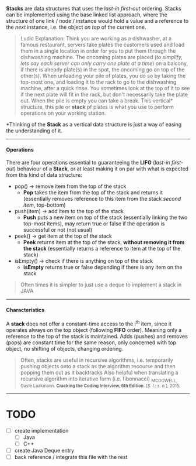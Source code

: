 **Stacks** are data structures that uses the *last-in first-out* ordering. Stacks can be implemented using the base linked list approach, where the structure of one link / node / instance would hold a value and a reference to the *next* instance, i.e. the object *on top* of the current one.

>Ludic Explanation:
>Think you are working as a dishwasher, at a famous restaurant, servers take plates the customers used and load them in a single location in order for you to put them through the dishwashing machine. 
>The oncoming plates are placed (*to simplify, lets say each server can only carry one plate at a time*) on a balcony, if there is already plate(s) in the spot, the oncoming go on top of the other(s). 
>When unloading your pile of plates, you do so by taking the top-most one, and loading it to the rack to go to the dishwashing machine, after a quick rinse. You sometimes look at the top of it to see if the next plate will fit in the rack, but don't necessarily take the plate out.
>When the pile is empty you can take a break.
>This vertical* structure, this pile or **stack** pf plates is what you use to perform operations on your working station.

\*Thinking of the **Stack** as a vertical data structure is just a way of easing the understanding of it. 
___
#### Operations
There are four operations essential to guaranteeing the **LIFO** (*last-in first-out*) behaviour of a **Stack**, or at least making it on par with what is expected from this kind of data structure:
* pop() -> remove item from the top of the stack
	* **Pop** takes the item from the top of the stack and returns it (essentially removes reference to this item from the stack *second item*, top-bottom)
* push(item) -> add item to the top of the stack
	* **Push** puts a new item on top of the stack (essentially linking the two top-most items), may return true or false if the operation is successful or not (not usual)
* peek() -> get item at the top of the stack
	* **Peek** returns item at the top of the stack, **without removing it from the stack** (essentially returns a reference to item at the top of the stack)
* isEmpty() -> check if there is anything on top of the stack
	* **isEmpty** returns true or false depending if there is any item on the stack

> Often times it is simpler to just use a deque to implement a stack in JAVA

___
#### Characteristics
A **stack** does not offer a constant-time access to the i<sup>th</sup> item, since it operates always on the top object (following **FIFO** order). Meaning only a reference to the top of the stack is maintained.
Adds (pushes) and removes (pops) are constant time for the same reason, only concerned with top object, no shifting of objects, changing ordering.
>Often, stacks are useful in recursive algorithms, i.e. temporarily pushing objects onto a stack as the algorithm recourse and then popping them out as it backtracks 
>Also helpful when translating a recursive algorithm into iterative form (i.e. fibonnacci)
><sub>MCDOWELL, Gayle Laakmann. **Cracking the Coding Interview, 6th Edition**. [_S. l._: _s. n._], 2015.</sub>
___
# TODO
- [ ] create implementation
	- [ ] Java
	- [ ] C++
- [ ] create Java Deque entry
- [ ] back reference / integrate this file with the rest
